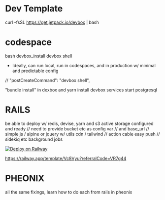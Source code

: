 # Dev Template

curl -fsSL https://get.jetpack.io/devbox | bash

# codespace
bash devbox_install
devbox shell


* Ideally, can run local, run in codespaces, and in production w/ minimal and predictable config

<!-- rubyPackages.redis -->
<!-- rubyPackages.pg -->
// "postCreateCommand": "devbox shell",

"bundle install" in dexbox
and yarn install
devbox services start postgresql


# RAILS

be able to deploy w/ redis, devise, yarn and s3 active storage configured and ready
// need to provide bucket etc as config var
// and base_url
// simple js / alpine or jquery w/ utils cdn / tailwind
// action cable easy push
// sidekiq etc background jobs


[![Deploy on Railway](https://railway.app/button.svg)](https://railway.app/template/Vc8Vyu?referralCode=VR7g44)

https://railway.app/template/Vc8Vyu?referralCode=VR7g44


# PHEONIX

all the same fixings, learn how to do each from rails in pheonix